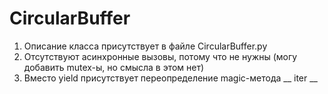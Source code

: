 # CircularBuffer
1. Описание класса присутствует в файле CircularBuffer.py
2. Отсутствуют асинхронные вызовы, потому что не нужны (могу добавить mutex-ы, но смысла в этом нет)
3. Вместо yield присутствует переопределение magic-метода __ iter __
